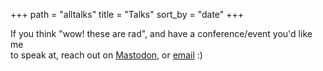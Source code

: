 +++
path = "alltalks"
title = "Talks"
sort_by = "date"
+++


If you think "wow! these are rad", and have a conference/event you'd like me<br> to speak at, reach out on [<i class="fa-brands fa-mastodon"></i> Mastodon](https://iosdev.space/@peterkos), or [email](mailto:pkos91@icloud.com) :)
